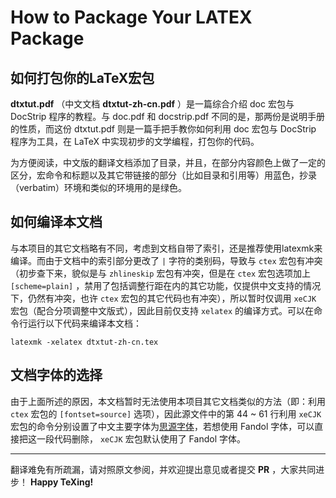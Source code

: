 # How to Package Your LATEX Package
## 如何打包你的LaTeX宏包
**dtxtut.pdf** （中文文档 **dtxtut-zh-cn.pdf** ）是一篇综合介绍 doc 宏包与 DocStrip 程序的教程。与 doc.pdf 和 docstrip.pdf 不同的是，那两份是说明手册的性质，而这份 dtxtut.pdf 则是一篇手把手教你如何利用 doc 宏包与 DocStrip 程序为工具，在 LaTeX 中实现初步的文学编程，打包你的代码。

为方便阅读，中文版的翻译文档添加了目录，并且，在部分内容颜色上做了一定的区分，宏命令和标题以及其它带链接的部分（比如目录和引用等）用蓝色，抄录（verbatim）环境和类似的环境用的是绿色。

## 如何编译本文档
与本项目的其它文档略有不同，考虑到文档自带了索引，还是推荐使用latexmk来编译。而由于文档中的索引部分更改了 `|` 字符的类别码，导致与 `ctex` 宏包有冲突（初步查下来，貌似是与 `zhlineskip` 宏包有冲突，但是在 `ctex` 宏包选项加上 `[scheme=plain]` ，禁用了包括调整行距在内的其它功能，仅提供中文支持的情况下，仍然有冲突，也许 `ctex` 宏包的其它代码也有冲突），所以暂时仅调用 `xeCJK` 宏包（配合分项调整中文版式），因此目前仅支持 `xelatex` 的编译方式。可以在命令行运行以下代码来编译本文档：
```
latexmk -xelatex dtxtut-zh-cn.tex
```

## 文档字体的选择
由于上面所述的原因，本文档暂时无法使用本项目其它文档类似的方法（即：利用 `ctex` 宏包的 `[fontset=source]` 选项），因此源文件中的第 44 ~ 61 行利用 `xeCJK` 宏包的命令分别设置了中文主要字体为[思源字体][1]，若想使用 Fandol 字体，可以直接把这一段代码删除， `xeCJK` 宏包默认使用了 Fandol 字体。

---
翻译难免有所疏漏，请对照原文参阅，并欢迎提出意见或者提交 **PR** ，大家共同进步！
**Happy TeXing!**

[1]:https://texer.cn/wp-content/uploads/Source.rar